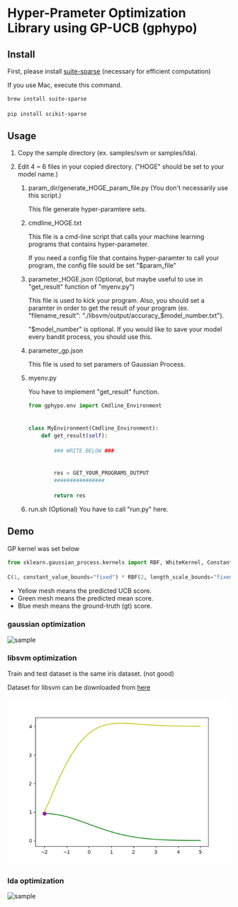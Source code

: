 # Hyper-Prameter Optimization Library using GP-UCB (gphypo)

<!---
[![Build Status](https://travis-ci.org/LittleWat/gp_ycb_python_lib.svg?branch=master)](https://travis-ci.org/LittleWat/gp_ycb_python_lib)
-->

## Install
First, please install [suite-sparse](http://faculty.cse.tamu.edu/davis/suitesparse.html) (necessary for efficient computation)

If you use Mac, execute this command.
```bash
brew install suite-sparse

pip install scikit-sparse
```



## Usage

1. Copy the sample directory (ex. samples/svm or samples/lda). 

2. Edit 4 ~ 6 files in your copied directory. ("HOGE" should be set to your model name.)

    1. param_dir/generate_HOGE_param_file.py (You don't necessarily use this script.)
    
        This file generate hyper-paramtere sets. 
        
    2. cmdline_HOGE.txt
    
        This file is a cmd-line script that calls your machine learning programs that contains hyper-parameter.
        
        If you need a config file that contains hyper-paramter to call your program, the config file sould be set "$param_file"
        
    3. parameter_HOGE.json (Optional, but maybe useful to use in "get_result" function of "myenv.py")
    
        This file is used to kick your program. Also, you should set a paramter in order to get the result of your program (ex. "filename_result": "./libsvm/output/accuracy_$model_number.txt").
        
        "$model_number" is optional. If you would like to save your model every bandit process, you should use this.
        
    4. parameter_gp.json
    
        This file is used to set paramers of Gaussian Process.
        
    5. myenv.py
    
        You have to implement "get_result" function.

        ```python
        from gphypo.env import Cmdline_Environment
        
        
        class MyEnvironment(Cmdline_Environment):
            def get_result(self):
                
                ### WRITE BELOW ###
                
                
                res = GET_YOUR_PROGRAMS_OUTPUT
                ################
                
                return res
        ```

     6. run.sh (Optional)
        You have to call "run.py" here.
        

## Demo
GP kernel was set below

```python
from sklearn.gaussian_process.kernels import RBF, WhiteKernel, ConstantKernel as C

C(1, constant_value_bounds="fixed") * RBF(2, length_scale_bounds="fixed") + WhiteKernel(1e-1)
```

- Yellow mesh means the predicted UCB score.
- Green mesh means the predicted mean score.
- Blue mesh means the ground-truth (gt) score.

 
### gaussian optimization
![sample](_static/gaussian_anim.gif)

### libsvm optimization
Train and test dataset is the same iris dataset. (not good)

Dataset for libsvm can be downloaded from [here](https://www.csie.ntu.edu.tw/~cjlin/libsvmtools/datasets/multiclass.html)

![sample](_static/svm_anim.gif)

### lda optimization

![sample](_static/lda_anim.gif)


